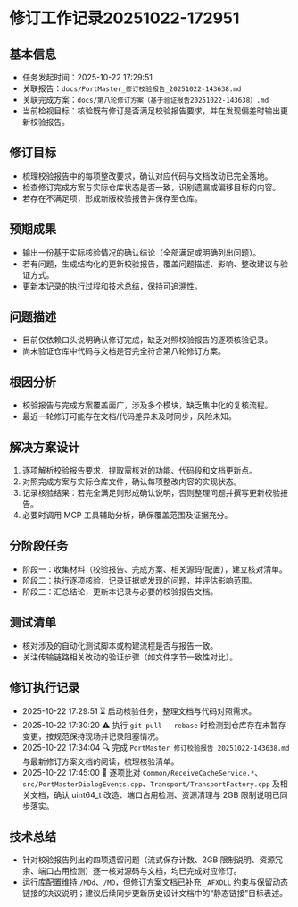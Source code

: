 # 修订工作记录20251022-172951

## 基本信息
- 任务发起时间：2025-10-22 17:29:51
- 关联报告：`docs/PortMaster_修订校验报告_20251022-143638.md`
- 关联完成方案：`docs/第八轮修订方案（基于验证报告20251022-143638）.md`
- 当前检视目标：核验既有修订是否满足校验报告要求，并在发现偏差时输出更新校验报告。

## 修订目标
- 梳理校验报告中的每项整改要求，确认对应代码与文档改动已完全落地。
- 检查修订完成方案与实际仓库状态是否一致，识别遗漏或偏移目标的内容。
- 若存在不满足项，形成新版校验报告并保存至仓库。

## 预期成果
- 输出一份基于实际核验情况的确认结论（全部满足或明确列出问题）。
- 若有问题，生成结构化的更新校验报告，覆盖问题描述、影响、整改建议与验证方式。
- 更新本记录的执行过程和技术总结，保持可追溯性。

## 问题描述
- 目前仅依赖口头说明确认修订完成，缺乏对照校验报告的逐项核验记录。
- 尚未验证仓库中代码与文档是否完全符合第八轮修订方案。

## 根因分析
- 校验报告与完成方案覆盖面广，涉及多个模块，缺乏集中化的复核流程。
- 最近一轮修订可能存在文档/代码差异未及时同步，风险未知。

## 解决方案设计
1. 逐项解析校验报告要求，提取需核对的功能、代码段和文档更新点。
2. 对照完成方案与实际仓库文件，确认每项整改内容的实现状态。
3. 记录核验结果：若完全满足则形成确认说明，否则整理问题并撰写更新校验报告。
4. 必要时调用 MCP 工具辅助分析，确保覆盖范围及证据充分。

## 分阶段任务
- 阶段一：收集材料（校验报告、完成方案、相关源码/配置），建立核对清单。
- 阶段二：执行逐项核验，记录证据或发现的问题，并评估影响范围。
- 阶段三：汇总结论，更新本记录与必要的校验报告文档。

## 测试清单
- 核对涉及的自动化测试脚本或构建流程是否与报告一致。
- 关注传输链路相关改动的验证步骤（如文件字节一致性对比）。

## 修订执行记录
- 2025-10-22 17:29:51 ⏳ 启动核验任务，整理文档与代码对照需求。
- 2025-10-22 17:30:20 ⚠️ 执行 `git pull --rebase` 时检测到仓库存在未暂存变更，按规范保持现场并记录阻塞情况。
- 2025-10-22 17:34:04 🔍 完成 `PortMaster_修订校验报告_20251022-143638.md` 与最新修订方案文档的阅读，梳理核验清单。
- 2025-10-22 17:45:00 🔎 逐项比对 `Common/ReceiveCacheService.*`、`src/PortMasterDialogEvents.cpp`、`Transport/TransportFactory.cpp` 及相关文档，确认 uint64_t 改造、端口占用检测、资源清理与 2GB 限制说明已同步落实。

## 技术总结
- 针对校验报告列出的四项遗留问题（流式保存计数、2GB 限制说明、资源冗余、端口占用检测）逐一核对源码与文档，均已完成对应修订。
- 运行库配置维持 `/MDd`、`/MD`，但修订方案文档已补充 `_AFXDLL` 约束与保留动态链接的决议说明；建议后续同步更新历史设计文档中的“静态链接”目标表述。
